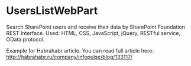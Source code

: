 UsersListWebPart
================

Search SharePoint users and receive their data by SharePoint Foundation REST Interface. 
Used: HTML, CSS, JavaScript, jQuery, RESTful service, OData protocol.

Example for Habrahabr article.
You can read full article here: http://habrahabr.ru/company/infopulse/blog/133117/
